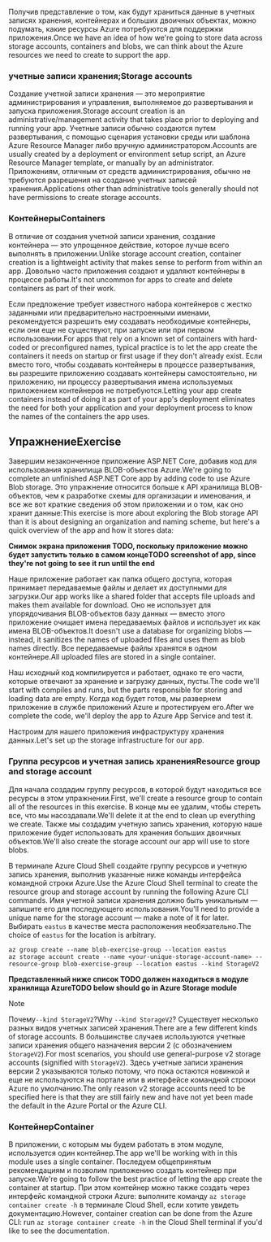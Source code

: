<span data-ttu-id="e1aa2-101">Получив представление о том, как будут храниться данные в учетных записях хранения, контейнерах и больших двоичных объектах, можно подумать, какие ресурсы Azure потребуются для поддержки приложения.</span><span class="sxs-lookup"><span data-stu-id="e1aa2-101">Once we have an idea of how we're going to store data across storage accounts, containers and blobs, we can think about the Azure resources we need to create to support the app.</span></span>

### <a name="storage-accounts"></a><span data-ttu-id="e1aa2-102">учетные записи хранения;</span><span class="sxs-lookup"><span data-stu-id="e1aa2-102">Storage accounts</span></span>

<span data-ttu-id="e1aa2-103">Создание учетной записи хранения — это мероприятие администрирования и управления, выполняемое до развертывания и запуска приложения.</span><span class="sxs-lookup"><span data-stu-id="e1aa2-103">Storage account creation is an administrative/management activity that takes place prior to deploying and running your app.</span></span> <span data-ttu-id="e1aa2-104">Учетные записи обычно создаются путем развертывания, с помощью сценария установки среды или шаблона Azure Resource Manager либо вручную администратором.</span><span class="sxs-lookup"><span data-stu-id="e1aa2-104">Accounts are usually created by a deployment or environment setup script, an Azure Resource Manager template, or manually by an administrator.</span></span> <span data-ttu-id="e1aa2-105">Приложениям, отличным от средств администрирования, обычно не требуются разрешения на создание учетных записей хранения.</span><span class="sxs-lookup"><span data-stu-id="e1aa2-105">Applications other than administrative tools generally should not have permissions to create storage accounts.</span></span>

### <a name="containers"></a><span data-ttu-id="e1aa2-106">Контейнеры</span><span class="sxs-lookup"><span data-stu-id="e1aa2-106">Containers</span></span>

<span data-ttu-id="e1aa2-107">В отличие от создания учетной записи хранения, создание контейнера — это упрощенное действие, которое лучше всего выполнять в приложении.</span><span class="sxs-lookup"><span data-stu-id="e1aa2-107">Unlike storage account creation, container creation is a lightweight activity that makes sense to perform from within an app.</span></span> <span data-ttu-id="e1aa2-108">Довольно часто приложения создают и удаляют контейнеры в процессе работы.</span><span class="sxs-lookup"><span data-stu-id="e1aa2-108">It's not uncommon for apps to create and delete containers as part of their work.</span></span>

<span data-ttu-id="e1aa2-109">Если предложение требует известного набора контейнеров с жестко заданными или предварительно настроенными именами, рекомендуется разрешить ему создавать необходимые контейнеры, если они еще не существуют, при запуске или при первом использовании.</span><span class="sxs-lookup"><span data-stu-id="e1aa2-109">For apps that rely on a known set of containers with hard-coded or preconfigured names, typical practice is to let the app create the containers it needs on startup or first usage if they don't already exist.</span></span> <span data-ttu-id="e1aa2-110">Если вместо того, чтобы создавать контейнеры в процессе развертывания, вы разрешите приложению создавать контейнеры самостоятельно, ни приложению, ни процессу развертывания имена используемых приложением контейнеров не потребуются.</span><span class="sxs-lookup"><span data-stu-id="e1aa2-110">Letting your app create containers instead of doing it as part of your app's deployment eliminates the need for both your application and your deployment process to know the names of the containers the app uses.</span></span>

## <a name="exercise"></a><span data-ttu-id="e1aa2-111">Упражнение</span><span class="sxs-lookup"><span data-stu-id="e1aa2-111">Exercise</span></span>

<span data-ttu-id="e1aa2-112">Завершим незаконченное приложение ASP.NET Core, добавив код для использования хранилища BLOB-объектов Azure.</span><span class="sxs-lookup"><span data-stu-id="e1aa2-112">We're going to complete an unfinished ASP.NET Core app by adding code to use Azure Blob storage.</span></span> <span data-ttu-id="e1aa2-113">Это упражнение относится больше к API хранилища BLOB-объектов, чем к разработке схемы для организации и именования, и все же вот краткие сведения об этом приложении и о том, как оно хранит данные:</span><span class="sxs-lookup"><span data-stu-id="e1aa2-113">This exercise is more about exploring the Blob storage API than it is about designing an organization and naming scheme, but here's a quick overview of the app and how it stores data:</span></span>

<span data-ttu-id="e1aa2-114">**Снимок экрана приложения TODO, поскольку приложение можно будет запустить только в самом конце**</span><span class="sxs-lookup"><span data-stu-id="e1aa2-114">**TODO screenshot of app, since they're not going to see it run until the end**</span></span>

<span data-ttu-id="e1aa2-115">Наше приложение работает как папка общего доступа, которая принимает передаваемые файлы и делает их доступными для загрузки.</span><span class="sxs-lookup"><span data-stu-id="e1aa2-115">Our app works like a shared folder that accepts file uploads and makes them available for download.</span></span> <span data-ttu-id="e1aa2-116">Оно не использует для упорядочивания BLOB-объектов базу данных &mdash; вместо этого приложение очищает имена передаваемых файлов и использует их как имена BLOB-объектов.</span><span class="sxs-lookup"><span data-stu-id="e1aa2-116">It doesn't use a database for organizing blobs &mdash; instead, it sanitizes the names of uploaded files and uses them as blob names directly.</span></span> <span data-ttu-id="e1aa2-117">Все передаваемые файлы хранятся в одном контейнере.</span><span class="sxs-lookup"><span data-stu-id="e1aa2-117">All uploaded files are stored in a single container.</span></span>

<span data-ttu-id="e1aa2-118">Наш исходный код компилируется и работает, однако те его части, которые отвечают за хранение и загрузку данных, пусты.</span><span class="sxs-lookup"><span data-stu-id="e1aa2-118">The code we'll start with compiles and runs, but the parts responsible for storing and loading data are empty.</span></span> <span data-ttu-id="e1aa2-119">Когда код будет готов, мы развернем приложение в службе приложений Azure и протестируем его.</span><span class="sxs-lookup"><span data-stu-id="e1aa2-119">After we complete the code, we'll deploy the app to Azure App Service and test it.</span></span>

<span data-ttu-id="e1aa2-120">Настроим для нашего приложения инфраструктуру хранения данных.</span><span class="sxs-lookup"><span data-stu-id="e1aa2-120">Let's set up the storage infrastructure for our app.</span></span>

### <a name="resource-group-and-storage-account"></a><span data-ttu-id="e1aa2-121">Группа ресурсов и учетная запись хранения</span><span class="sxs-lookup"><span data-stu-id="e1aa2-121">Resource group and storage account</span></span>
<span data-ttu-id="e1aa2-122">Для начала создадим группу ресурсов, в которой будут находиться все ресурсы в этом упражнении.</span><span class="sxs-lookup"><span data-stu-id="e1aa2-122">First, we'll create a resource group to contain all of the resources in this exercise.</span></span> <span data-ttu-id="e1aa2-123">В конце мы ее удалим, чтобы стереть все, что мы насоздавали.</span><span class="sxs-lookup"><span data-stu-id="e1aa2-123">We'll delete it at the end to clean up everything we create.</span></span> <span data-ttu-id="e1aa2-124">Также мы создадим учетную запись хранения, которую наше приложение будет использовать для хранения больших двоичных объектов.</span><span class="sxs-lookup"><span data-stu-id="e1aa2-124">We'll also create the storage account our app will use to store blobs.</span></span>

<span data-ttu-id="e1aa2-125">В терминале Azure Cloud Shell создайте группу ресурсов и учетную запись хранения, выполнив указанные ниже команды интерфейса командной строки Azure.</span><span class="sxs-lookup"><span data-stu-id="e1aa2-125">Use the Azure Cloud Shell terminal to create the resource group and storage account by running the following Azure CLI commands.</span></span> <span data-ttu-id="e1aa2-126">Имя учетной записи хранения должно быть уникальным &mdash; запишите его для последующего использования.</span><span class="sxs-lookup"><span data-stu-id="e1aa2-126">You'll need to provide a unique name for the storage account &mdash; make a note of it for later.</span></span> <span data-ttu-id="e1aa2-127">Выбирать `eastus` в качестве места расположения необязательно.</span><span class="sxs-lookup"><span data-stu-id="e1aa2-127">The choice of `eastus` for the location is arbitrary.</span></span>

```console
az group create --name blob-exercise-group --location eastus
az storage account create --name <your-unique-storage-account-name> --resource-group blob-exercise-group --location eastus --kind StorageV2
```

<span data-ttu-id="e1aa2-128">**Представленный ниже список TODO должен находиться в модуле хранилища Azure**</span><span class="sxs-lookup"><span data-stu-id="e1aa2-128">**TODO below should go in Azure Storage module**</span></span>

> [!NOTE]
> <span data-ttu-id="e1aa2-129">Почему`--kind StorageV2`?</span><span class="sxs-lookup"><span data-stu-id="e1aa2-129">Why `--kind StorageV2`?</span></span> <span data-ttu-id="e1aa2-130">Существует несколько разных видов учетных записей хранения.</span><span class="sxs-lookup"><span data-stu-id="e1aa2-130">There are a few different kinds of storage accounts.</span></span> <span data-ttu-id="e1aa2-131">В большинстве случаев используются учетные записи хранения общего назначения версии 2 (с обозначением `StorageV2`).</span><span class="sxs-lookup"><span data-stu-id="e1aa2-131">For most scenarios, you should use general-purpose v2 storage accounts (signified with `StorageV2`).</span></span> <span data-ttu-id="e1aa2-132">Здесь учетные записи хранения версии 2 указываются только потому, что пока остаются новинкой и еще не используются на портале или в интерфейсе командной строки Azure по умолчанию.</span><span class="sxs-lookup"><span data-stu-id="e1aa2-132">The only reason v2 storage accounts need to be specified here is that they are still fairly new and have not yet been made the default in the Azure Portal or the Azure CLI.</span></span>

### <a name="container"></a><span data-ttu-id="e1aa2-133">Контейнер</span><span class="sxs-lookup"><span data-stu-id="e1aa2-133">Container</span></span>
<span data-ttu-id="e1aa2-134">В приложении, с которым мы будем работать в этом модуле, используется один контейнер.</span><span class="sxs-lookup"><span data-stu-id="e1aa2-134">The app we'll be working with in this module uses a single container.</span></span> <span data-ttu-id="e1aa2-135">Последуем общепринятым рекомендациям и позволим приложению создать контейнер при запуске.</span><span class="sxs-lookup"><span data-stu-id="e1aa2-135">We're going to follow the best practice of letting the app create the container at startup.</span></span> <span data-ttu-id="e1aa2-136">При этом контейнер можно также создать через интерфейс командной строки Azure: выполните команду `az storage container create -h` в терминале Cloud Shell, если хотите увидеть документацию.</span><span class="sxs-lookup"><span data-stu-id="e1aa2-136">However, container creation can be done from the Azure CLI: run `az storage container create -h` in the Cloud Shell terminal if you'd like to see the documentation.</span></span>